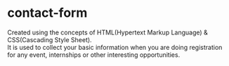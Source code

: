 # contact-form

Created using the concepts of HTML(Hypertext Markup Language) & CSS(Cascading Style Sheet). <br>
It is used to collect your basic information when you are doing registration for any event, internships or other interesting opportunities.
